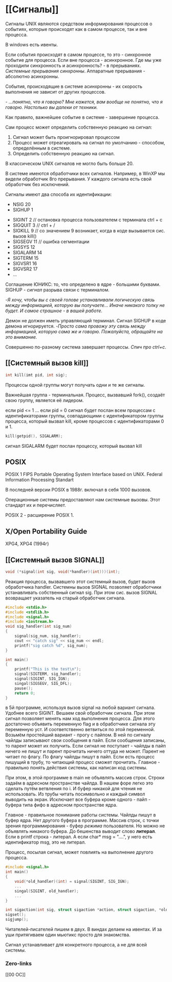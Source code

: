 # [[Сигналы]]
Сигналы UNIX являются средством информирования процессов о событиях, которые происходят как в самом процессе, так и вне процесса.

В windows есть ивенты.

Если события происходят в самом процессе, то это - синхронное событие для процесса. Если вне процесса - асинхронное. Где мы уже проходили синхронность и  асинхронность? - в прерываниях. *Системные прерывания синхронны*. Аппаратные прерывания - абсолютно асинхронны. 

События, происходящие в системе асинхронны - их скорость выполнения не зависит от других процессов.

*- ...понятно, что я говорю? Мне кажется, вам вообще не понятно, что я говорю. Настолько вы далеки от техники.*

Как правило, важнейшее событие в системе - завершение процесса. 

Сам процесс может определить собственную реакцию на сигнал:
1. Сигнал может быть проигнорировал процессом
2. Процесс может отреагировать на сигнал по умолчанию - способом, определённым в системе.
3. Определить собственную реакцию на сигнал.

В классическом UNIX сигналов не могло быть больше 20.

В системе имеются обработчики всех сигналов. Например, в WinXP мы видели обработчик 8го прерывания. У каждого сигнала есть свой обработчик без исключений.

Сигналы имеют два способа их идентификации:
- NSIG 20
- SIGHUP 1
* SIGINT 2  // остановка процесса пользователем с терминала ctrl + c
* SIGQUIT 3 // ctrl + /
* SIGKILL 9 // со значением 9 возникает, когда в коде вызывается сис. вызов kill()
* SIGSEGV 11 // ошибка сегментации
* SIGSYS 12
* SIGALARM 14
* SIGTERM 15
* SIGVSR1 16
* SIGVSR2 17
* ...

Соглашение ЮНИКС: то, что определено в ядре - большими буквами.
SIGHUP - *сигнал* разрыва связи с терминалом.

-*Я хочу, чтобы вы с своей голове устанавливали логическую связь между информацией, которую вы получаете... Иначе никакого толку не будет. И самое страшное - в вашей работе.*

Демон не должен иметь управляющий терминал. Сигнал SIGHUP в коде демона игнорируется. 
-*Просто сама провожу эту связь между информацией, которую сама же и говорю. Пожалуйста, обращайте на это внимание.*

Совершенно по-разному система завершает процессы. *Спич про ctrl+c*. 

## [[Системный вызов kill]]
```c
int kill(imt pid, int sig);
```

Процессы одной группы могут получать одни и те же сигналы.

Важнейшая группа - терминальная. Процесс, вызвавший fork(), создаёт свою группу, является её лидером. 

если pid <= 1 ...
если pid = 0
сигнал будет послан всем процессам с идентификаторами группы, совпадающими с идентификатором группы процесса, который вызвал kill, кроме процессов с идентификаторами 0 и 1.

```c
kill(getpid(), SIGALARM);
```
сигнал SIGALARM будет послан процессу, который вызвал kill
## POSIX
POSIX 1 FIPS
Portable Operating System Interface based on UNIX.
Federal Information Processing Standart

В последней версии POSIX в 1988г. включал в себя 1000 вызовов.

Операционные системы предоставляют нам системные вызовы. Этот стандарт их и перечисляет.

POSIX 2 - расширение POSIX 1.

## X/Open Portability Guide
XPG4, XPG4 (1994г)

## [[Системный вызов SIGNAL]]
```c
void (*signal(int sig, void(*handler)(int)))(int);
```
Реакция процесса, вызвавшего этот системный вызов, будет вызов обработчика handler. Системны вызов SIGNAL позволяет обработчики устанавливать собственный сигнал sig. При этом сис. вызов SIGNAL возвращает указатель на старый обработчик сигнала.

```c
#include <stdio.h>
#include <stdlib.h>
#include <signal.h>
#include <iostream.h>
void sig_handler(int sig_num)
{
	signal(sig_num, sig_handler);
	cout << "catch sig" << sig_num << endl;
	printf("sig catch %d", sig_num);
}

int main()
{
	printf("This is the test\n");
	signal(SIGTERM, sig_handler);
	signal(SIGINT, SIG_IGN);
	singal(SIGSEGV, SIG_DFL);
	pause();
	return 0;
}
```

в 5й программе, используя вызов signal 
на любой вариант сигнала. Удобнее всего SIGINT. Вешаем свой обработчик сигнала. При этом сигнал позволяет менять нам ход выполнения процесса. Для этого достаточно объявить переменную flag и в обработчике сигнала эту переменную уст. И соответственно ветвиться по этой переменной. Возьмём простейший вариант - прогу с пайпом. В ней по сигналу чайлды записывают свои сообщения в пайп. Если сообщения записаны, то парент может их получить. Если сигнал не поступает - чайлды в пайп ничего не пишут и парент прочитать ничего оттуда не может. Парент не читает по флагу. По флагу чайлды пишут в пайп. Если есть процесс пишущий в трубу, то читающий процесс сможет прочитать. Главное - правильно понять действия системы, как написан код системы. 

При этом, в этой программе в main не объявлять массив строк. Строки задаём в адресном пространстве чайлда. В нашем форе легко это сделать путём ветвления по i. И буфер никакой для чтения не использовать. Из трубы читать посимвольно и каждый символ выводить на экран. Исключает все буфера кроме одного - пайп - буфера типа фифо в адресном пространстве ядра. 

Главное - правильное понимание работы системы. Чайлды пишут в буфер ядра. Нет другого буфера в программе. Массив строк, с точки зрения программирования - буфер *режима* пользователя. Но можно не объявлять никакого буфера. До бешенства выводит слово **литерал**. Если в printf строка - литерал. А если char* msg = "....", у него есть идентификатор msg, это не литерал.

Процесс, посылая сигнал, может повлиять на выполнение другого процесса.

```c
#include <signal.h>
int main()
{
	void(*old_handler)(int) = signal(SIGINT, SIG_IGN);
	...
	singal(SIGINT, old_handler);
	...
}

int sigaction(int sig, struct sigaction *action, struct sigaction, *old_action);
sigset();
sigjump();
```

Читателей-писателей пишем в двух. В виндах делаем на ивентах. И за уши притягиваем один мьютикс просто для знакомства.

Сигнал устанавливает для конкретного процесса, а не для всей системы.

### Zero-links
[[00 ОС]]

